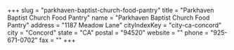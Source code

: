 +++
slug = "parkhaven-baptist-church-food-pantry"
title = "Parkhaven Baptist Church Food Pantry"
name = "Parkhaven Baptist Church Food Pantry"
address = "1187 Meadow Lane"
cityIndexKey = "city-ca-concord"
city = "Concord"
state = "CA"
postal = "94520"
website = ""
phone = "925-671-0702"
fax = ""
+++
